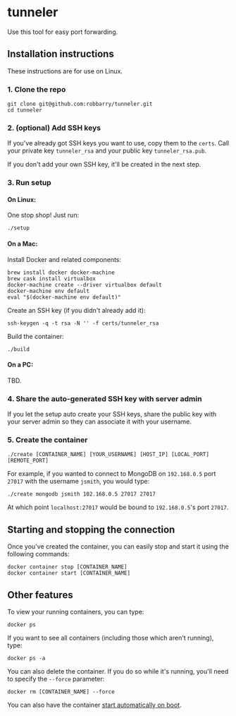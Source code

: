 # tunneler

Use this tool for easy port forwarding.

## Installation instructions

These instructions are for use on Linux.

### 1. Clone the repo

	git clone git@github.com:robbarry/tunneler.git
	cd tunneler

### 2. (optional) Add SSH keys

If you've already got SSH keys you want to use, copy them to the `certs`. Call your private key `tunneler_rsa` and your public key `tunneler_rsa.pub`.

If you don't add your own SSH key, it'll be created in the next step.

### 3. Run setup

#### On Linux:

One stop shop! Just run:

	./setup

#### On a Mac:

Install Docker and related components:

	brew install docker docker-machine
	brew cask install virtualbox
	docker-machine create --driver virtualbox default
	docker-machine env default
	eval "$(docker-machine env default)"

Create an SSH key (if you didn't already add it):

	ssh-keygen -q -t rsa -N '' -f certs/tunneler_rsa

Build the container:

	./build

#### On a PC:	

TBD.

### 4. Share the auto-generated SSH key with server admin

If you let the setup auto create your SSH keys, share the public key with your server admin so they can associate it with your username.

### 5. Create the container

	./create [CONTAINER_NAME] [YOUR_USERNAME] [HOST_IP] [LOCAL_PORT] [REMOTE_PORT]

For example, if you wanted to connect to MongoDB on `192.168.0.5` port `27017` with the username `jsmith`, you would type:

	./create mongodb jsmith 102.168.0.5 27017 27017

At which point `localhost:27017` would be bound to `192.168.0.5`'s port `27017`.

## Starting and stopping the connection

Once you've created the container, you can easily stop and start it using the following commands:

	docker container stop [CONTAINER_NAME]
	docker container start [CONTAINER_NAME]

## Other features

To view your running containers, you can type:

	docker ps

If you want to see all containers (including those which aren't running), type:

	docker ps -a

You can also delete the container. If you do so while it's running, you'll need to specify the `--force` parameter:

	docker rm [CONTAINER_NAME] --force

You can also have the container [start automatically on boot](https://docs.docker.com/config/containers/start-containers-automatically/).
